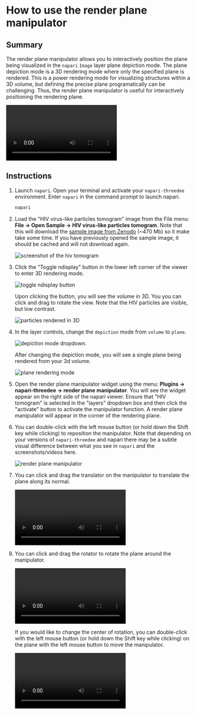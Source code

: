 # How to use the render plane manipulator

## Summary
The render plane manipulator allows you to interactively position the plane being visualized in the `napari` `Image` 
layer plane depiction mode. The plane depiction mode is a 3D rendering mode where only the specified plane is 
rendered. This is a power rendering mode for visualizing structures within a 3D volume, but defining the precise 
plane programatically can be challenging. Thus, the render plane manipulator is useful for interactively positioning 
the rendering plane.

![type:video](https://user-images.githubusercontent.com/1120672/207312303-e81f652a-3fae-476f-abee-e19227b2b6c3.mov)


## Instructions

1. Launch `napari`. Open your terminal and activate your `napari-threedee` environment. Enter `napari` in the 
   command prompt to launch napari.

     ```bash
     napari
     ```

2. Load the "HIV virus-like particles tomogram" image from the File menu: **File -> Open Sample -> HIV virus-like particles tomogram**. Note that this will download the [sample image from Zenodo](https://doi.org/10.5281/zenodo.6504891) (~470 Mb) so it make take some time. If you have previously opened the sample image, it should be cached and will not download again.

	![screenshot of the hiv tomogram](https://user-images.githubusercontent.com/1120672/207310777-1cfdb146-e5b9-43fb-a740-6af137ed9df5.png)

3. Click the "Toggle ndisplay" button in the lower left corner of the viewer to enter 3D rendering mode. 

	![toggle ndisplay button](https://user-images.githubusercontent.com/1120672/207310915-45424cd4-a0c6-44e9-9de1-93483959a131.png)

	Upon clicking the button, you will see the volume in 3D. You you can click and drag to rotate the view. Note that the HIV particles are visible, but low contrast.
	
	![particles rendered in 3D](https://user-images.githubusercontent.com/1120672/207311476-e5e8d2dd-61b1-46f3-8607-e22c3da9afbb.png)

4. In the layer controls, change the `depiction` mode from `volume` to `plane`.

	![depiction mode dropdown.](https://user-images.githubusercontent.com/1120672/207311566-8da18aa4-8b65-40b7-925a-bd679e36ff82.png)
	
	After changing the depiction mode, you will see a single plane being rendered from your 3d volume.
	
	![plane rendering mode](https://user-images.githubusercontent.com/1120672/207311620-0494f9cf-3059-40d4-902e-37f026556c56.png)

5. Open the render plane manipulator widget using the menu: **Plugins -> napari-threedee -> render plane manipulator**. You will see the widget appear on the right side of the napari viewer. Ensure that "HIV tomogram" is selected in the "layers" dropdown box and then click the "activate" button to activate the manipulator function. A render plane manipulator will appear in the corner of the rendering plane. 

6. You can double-click with the left mouse button (or hold down the Shift key while clicking) to reposition the manipulator. Note that depending on your versions of `napari-threedee` and napari there may be a subtle visual difference between what you see in `napari` and the screenshots/videos here.

	![render plane manipulator](https://user-images.githubusercontent.com/1120672/207311868-d6a0d972-37ea-4e79-92b1-3923a058221b.png)
	

7. You can click and drag the translator on the manipulator to translate the plane along its normal.

	![type:video](https://user-images.githubusercontent.com/1120672/207312152-d9d49bfd-04dc-4b27-827b-04282c512e48.mov)

8. You can click and drag the rotator to rotate the plane around the manipulator.

	![type:video](https://user-images.githubusercontent.com/1120672/207312303-e81f652a-3fae-476f-abee-e19227b2b6c3.mov)

	If you would like to change the center of rotation, you can double-click with the left mouse button (or hold down the Shift key while clicking) on the plane with the left mouse button to move the manipulator.
	
	![type:video](https://user-images.githubusercontent.com/1120672/207312430-74b95837-0718-4b9b-a2dd-b9fed0565e21.mov)